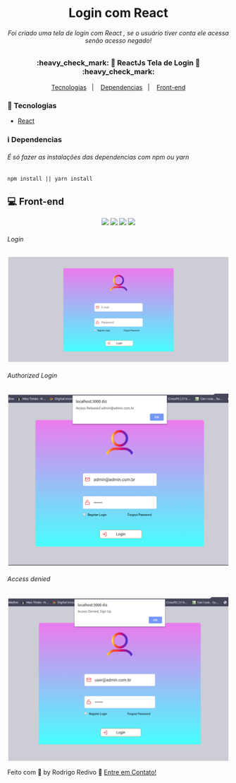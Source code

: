 <h1 align="center">
    Login com React
</h1>

###### <p align="center">Foi criado uma tela de login com React , se o usuário tiver conta ele acessa senão acesso negado!</p>

<h3 align="center"> 
	:heavy_check_mark: 🚀 ReactJs Tela de Login 🚀 :heavy_check_mark:
</h3>

<p align="center">
  <a href="#rocket-Tecnologias">Tecnologias</a>&nbsp;&nbsp;&nbsp;|&nbsp;&nbsp;&nbsp;
  <a href="#information_source-Dependencias">Dependencias</a>&nbsp;&nbsp;&nbsp;|&nbsp;&nbsp;&nbsp;  
  <a href="#-front-end">Front-end</a>
</p>

### :rocket: Tecnologias 

- [React](https://reactjs.org)

### :information_source: Dependencias

###### É só fazer as instalações das dependencias com npm ou yarn

```
npm install || yarn install
```
## 💻 Front-end
<p align="center">
  <img src="https://img.shields.io/badge/react-^16.13.1-aqua"> 
  <img src="https://img.shields.io/badge/react--dom-%5E16.13.1-aqua"/>
  <img src="https://img.shields.io/badge/react--icons-%5E3.9.0-aqua"/>
  <img src="https://img.shields.io/badge/react--script-%5E3.4.1-aqua"/>
</p>

###### Login
<p align="center">
    <img src="https://github.com/RodrigoRedivo/Login/blob/master/assets/Login.png" width="500px">
</p>

###### Authorized Login
<p align="center">
    <img src="https://github.com/RodrigoRedivo/Login/blob/master/assets/LoginAutorizado.png" width="500px">
</p>

###### Access denied
<p align="center">
    <img src="https://github.com/RodrigoRedivo/Login/blob/master/assets/LoginNegado.png" width="500px">
</p>

Feito com 💜 by Rodrigo Redivo 🤝 [Entre em Contato!](https://www.linkedin.com/in/rodrigo-redivo/)
